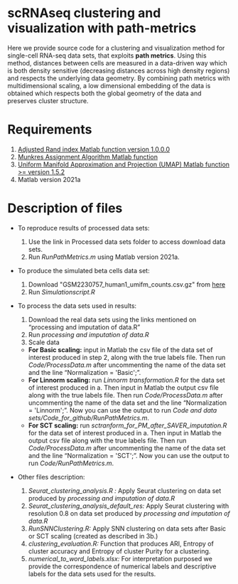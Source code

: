 # scRNAseq clustering and visualization with path-metrics

Here we provide source code for a clustering and visualization method for single-cell RNA-seq data sets, that exploits **path metrics**. Using this method, distances between cells are measured in a data-driven way which is both density
sensitive (decreasing distances across high density regions) and respects the underlying data geometry.
By combining path metrics with multidimensional scaling, a low dimensional embedding of the data is
obtained which respects both the global geometry of the data and preserves cluster structure.

# Requirements 

1. [Adjusted Rand index Matlab function version 1.0.0.0](https://www.mathworks.com/matlabcentral/fileexchange/49908-adjusted-rand-index)
2. [Munkres Assignment Algorithm Matlab function](https://www.mathworks.com/matlabcentral/fileexchange/20328-munkres-assignment-algorithm)
3. [Uniform Manifold Approximation and Projection (UMAP) Matlab function >= version 1.5.2](https://www.mathworks.com/matlabcentral/fileexchange/71902-uniform-manifold-approximation-and-projection-umap)
4. Matlab version 2021a

# Description of files
* To reproduce results of processed data sets:
  1.	Use the link in Processed data sets folder to access download data sets.
  2.	Run *RunPathMetrics.m* using Matlab version 2021a.


* To produce the simulated beta cells data set:
  1.	Download "GSM2230757_human1_umifm_counts.csv.gz" from [here](https://www.ncbi.nlm.nih.gov/geo/query/acc.cgi?acc=GSM2230757)
  2.	Run *Simulationscript.R*
  
  
* To process the data sets used in results:
  1.	Download the real data sets using the links mentioned on “processing and imputation of data.R”
  2.	Run *processing and imputation of data.R*
  3.  Scale data
   *  **For Basic scaling:** input in Matlab the csv file of the data set of interest produced in step 2, along with the true labels file. Then run *Code/ProcessData.m* after uncommenting the name of the data set and the line “Normalization = 'Basic';”.
   *  **For Linnorm scaling:** run *Linnorm transformation.R* for the data set of interest produced in a. Then input in Matlab the output csv file along with the true labels file. Then run *Code/ProcessData.m* after uncommenting the name of the data set and the line “Normalization = 'Linnorm';”. Now you can use the output to run *Code and data sets/Code_for_github/RunPathMetrics.m*.
   *  **For SCT scaling:** run *sctranform_for_PM_after_SAVER_imputation.R* for the data set of interest produced in a. Then input in Matlab the output csv file along with the true labels file. Then run *Code/ProcessData.m* after uncommenting the name of the data set and the line “Normalization = 'SCT';”. Now you can use the output to run *Code/RunPathMetrics.m*.


* Other files description:
  1.	*Seurat_clustering_analysis.R :* Apply Seurat clustering on data set produced by *processing and imputation of data.R*
  2.	*Seurat_clustering_analysis_default_res:* Apply Seurat clustering with resolution 0.8 on data set produced by *processing and imputation of data.R*
  3.	*RunSNNClustering.R:* Apply SNN clustering on data sets after Basic or SCT scaling (created as described in 3b.)
  4.	*clustering_evaluation.R:* Function that produces ARI, Entropy of cluster accuracy and Entropy of cluster Purity for a clustering.
  5.	*numerical_to_word_labels.xlsx:* For interpretation purposed we provide the correspondence of numerical labels and descriptive labels for the data sets used for the results.


